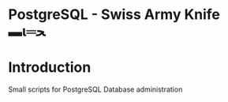 # PostgreSQL - Swiss Army Knife ▬ι═ﺤ
# Introduction



Small scripts for PostgreSQL Database administration
